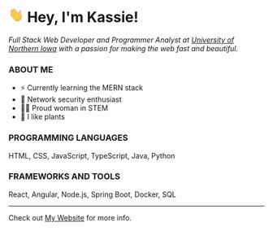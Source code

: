 <!-- @format -->
<h1>
<img src="assets/wave.gif" width="30px" height="30px"> 
Hey, I'm Kassie!
</h1>

_Full Stack Web Developer and Programmer Analyst at [University of Northern Iowa](https://www.uni.edu) with a passion for making the web fast and beautiful._

<h3>ABOUT ME</h3>

- ⚡ Currently learning the MERN stack
- 🤖 Network security enthusiast
- 👩‍💻 Proud woman in STEM
- 🌱 I like plants

<h3>PROGRAMMING LANGUAGES</h3>
HTML, CSS, JavaScript, TypeScript, Java, Python

<h3>FRAMEWORKS AND TOOLS</h3>
React, Angular, Node.js, Spring Boot, Docker, SQL

---

Check out [My Website](https://www.sprinkleweb.com) for more info.

